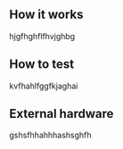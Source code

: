 <!---

This file is used to generate your project datasheet. Please fill in the information below and delete any unused
sections.

You can also include images in this folder and reference them in the markdown. Each image must be less than
512 kb in size, and the combined size of all images must be less than 1 MB.
-->

## How it works

hjgfhghflfhvjghbg

## How to test

kvfhahlfggfkjaghai

## External hardware

gshsfhhahhhashsghfh

